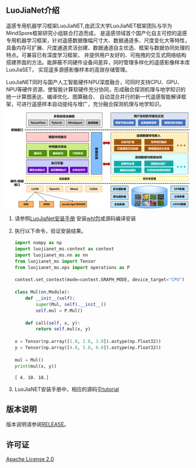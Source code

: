 <!-- /TOC -->

## LuoJiaNet介绍
遥感专用机器学习框架LuoJiaNET,由武汉大学LuoJiaNET框架团队与华为MindSpore框架研究小组联合打造而成， 是遥感领域首个国产化自主可控的遥感专用机器学习框架，针对遥感数据像幅尺寸大、数据通道多、尺度变化大等特性， 具备内存可扩展、尺度通道灵活创建、数据通道自主优选、框架与数据协同处理的特点。可兼容已有深度学习框架， 并提供用户友好的、可拖拽的交互式网络结构搭建界面的方法。能屏蔽不同硬件设备间差异，同时管理多样化的遥感影像样本库LuoJiaSET， 实现遥多源感影像样本的高效存储管理。

LuoJiaNET同时与国产人工智能硬件NPU深度融合，可同时支持CPU、GPU、NPU等硬件资源，使智能计算软硬件充分协同，形成融合探测机理与地学知识的统一计算图表达、编译优化、图算融合、 自动混合并行的新一代遥感智能解译框架，可进行遥感样本自动提纯与增广，充分融合探测机理与地学知识。

![昇腾全栈](images/architecture.png)

1. 请参照[LuoJiaNet安装手册](https://whu.obs.cn-central-221.ovaijisuan.com/instruction/index.html) 安装[whl包](https://github.com/WHULuoJiaTeam/luojianet/tree/master/whl_files)或源码编译安装

2. 执行以下命令，验证安装结果。

    ```python
    import numpy as np
    import luojianet_ms.context as context
    import luojianet_ms.nn as nn
    from luojianet_ms import Tensor
    from luojianet_ms.ops import operations as P

    context.set_context(mode=context.GRAPH_MODE, device_target="CPU")

    class Mul(nn.Module):
        def __init__(self):
            super(Mul, self).__init__()
            self.mul = P.Mul()

        def call(self, x, y):
            return self.mul(x, y)

    x = Tensor(np.array([1.0, 2.0, 3.0]).astype(np.float32))
    y = Tensor(np.array([4.0, 5.0, 6.0]).astype(np.float32))

    mul = Mul()
    print(mul(x, y))
    ```

    ```text
    [ 4. 10. 18.]
    ```

3. LuoJiaNET安装手册中，相应的源码见[tutorial](https://github.com/WHULuoJiaTeam/luojianet/tree/master/examples/tutorial)

## 版本说明

版本说明请参阅[RELEASE](https://github.com/WHULuoJiaTeam/luojianet/blob/master/RELEASE.md)。

## 许可证

[Apache License 2.0](https://github.com/WHULuoJiaTeam/luojianet/blob/master/LICENSE)
